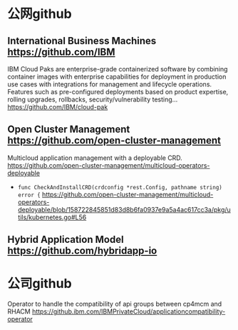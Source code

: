 
# 公网github

## International Business Machines https://github.com/IBM

IBM Cloud Paks are enterprise-grade containerized software by combining container images with enterprise capabilities for deployment in production use cases with integrations for management and lifecycle operations. Features such as pre-configured deployments based on product expertise, rolling upgrades, rollbacks, security/vulnerability testing… https://github.com/IBM/cloud-pak

## Open Cluster Management https://github.com/open-cluster-management

Multicloud application management with a deployable CRD. https://github.com/open-cluster-management/multicloud-operators-deployable
- `func CheckAndInstallCRD(crdconfig *rest.Config, pathname string) error {` https://github.com/open-cluster-management/multicloud-operators-deployable/blob/158722845851d83d8b6fa0937e9a5a4ac617cc3a/pkg/utils/kubernetes.go#L56

## Hybrid Application Model https://github.com/hybridapp-io

# 公司github

Operator to handle the compatibility of api groups between cp4mcm and RHACM https://github.ibm.com/IBMPrivateCloud/applicationcompatibility-operator
